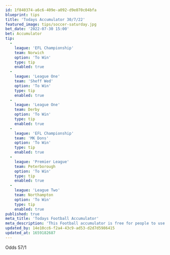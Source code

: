 ```yaml
---
id: 1f840374-a6c6-409e-a092-d9e070c04bfa
blueprint: tips
title: 'Todays Accumulator 30/7/22'
featured_image: tips/soccer-saturday.jpg
bet_date: '2022-07-30 15:00'
bet: Accumulator
tip:
  -
    league: 'EFL Championship'
    team: Norwich
    option: 'To Win'
    type: tip
    enabled: true
  -
    league: 'League One'
    team: 'Sheff Wed'
    option: 'To Win'
    type: tip
    enabled: true
  -
    league: 'League One'
    team: Derby
    option: 'To Win'
    type: tip
    enabled: true
  -
    league: 'EFL Championship'
    team: 'MK Dons'
    option: 'To Win'
    type: tip
    enabled: true
  -
    league: 'Premier League'
    team: Peterborough
    option: 'To Win'
    type: tip
    enabled: true
  -
    league: 'League Two'
    team: Northampton
    option: 'To Win'
    type: tip
    enabled: true
published: true
meta_title: 'Todays Football Accumulator'
meta_description: 'This Football accumulator is free for people to use who are looking for Football tips. UK football tips daily'
updated_by: 14e10cc6-f2a4-43c9-ad53-d2d7d5986415
updated_at: 1659182687
---
```

Odds 57/1